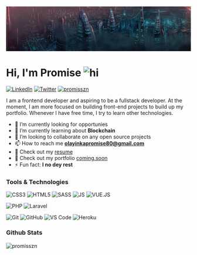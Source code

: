 ![Pretty lights](prettylights.gif)

# Hi, I'm Promise <img src="https://user-images.githubusercontent.com/1303154/88677602-1635ba80-d120-11ea-84d8-d263ba5fc3c0.gif" width="28px" alt="hi">

[![LinkedIn](https://img.shields.io/badge/-LinkedIn-0A66C2?logo=linkedin&style=flat-square)](https://www.linkedin.com/in/https://www.linkedin.com/in/olayinka-promise-33213b19a//)
[![Twitter](https://img.shields.io/badge/-Twitter-1DA1F2?logo=twitter&logoColor=white&style=flat-square)](https://twitter.com/promisszn)
[<img src="https://komarev.com/ghpvc/?username=promisszn&label=Profile%20views&color=0e75b6&style=flat" alt="promisszn" />](https://github.com/promisszn/promisszn)

I am a frontend developer and aspiring to be a fullstack developer. At the moment, I am more focused on building front-end projects to build up my portfolio. Whenever I have free time, I try to learn other technologies.

- 🔭 I’m currently looking for opportunies
- 🌱 I’m currently learning about **Blockchain**
- 👯 I’m looking to collaborate on any open source projects
- 📫 How to reach me **olayinkapromise80@gmail.com**
- 📝 Check out my [resume](https://drive.google.com/file/d/1JwomlB8UPOy8KpJ_e19SoSqsaZUw-gWy/view?usp=sharing)
- 📁 Check out my portfolio [coming.soon](#)
- ⚡ Fun fact: **I no dey rest**

### Tools & Technologies
![CSS3](https://img.shields.io/badge/CSS3-1572B6?style=for-the-badge&logo=css3&logoColor=white)
![HTML5](https://img.shields.io/badge/HTML5-E34F26?style=for-the-badge&logo=html5&logoColor=white)
![SASS](https://img.shields.io/badge/Sass-CC6699?style=for-the-badge&logo=sass&logoColor=white)
![JS](https://img.shields.io/badge/JavaScript-323330?style=for-the-badge&logo=javascript&logoColor=F7DF1E)
![VUE.JS](https://img.shields.io/badge/Vue.js-35495E?style=for-the-badge&logo=vue.js&logoColor=4FC08D)

![PHP](https://img.shields.io/badge/PHP-777BB4?style=for-the-badge&logo=php&logoColor=white)
![Laravel](https://img.shields.io/badge/Laravel-FF2D20?style=for-the-badge&logo=laravel&logoColor=white)

![Git](https://img.shields.io/badge/-Git-F05032?style=for-the-badge&logo=git&logoColor=white)
![GitHub](https://img.shields.io/badge/GitHub-100000?style=for-the-badge&logo=github&logoColor=white)
![VS Code](https://img.shields.io/badge/-VS%20Code-007ACC?style=for-the-badge&logo=visual%20studio%20code&logoColor=white)
![Heroku](https://img.shields.io/badge/Heroku-430098?style=for-the-badge&logo=heroku&logoColor=white)


### Github Stats

<img align="center" src="https://github-readme-stats.vercel.app/api?username=promisszn&show_icons=true&locale=en&theme=tokyonight&hide_border=true&count_private=true" alt="promisszn" />

